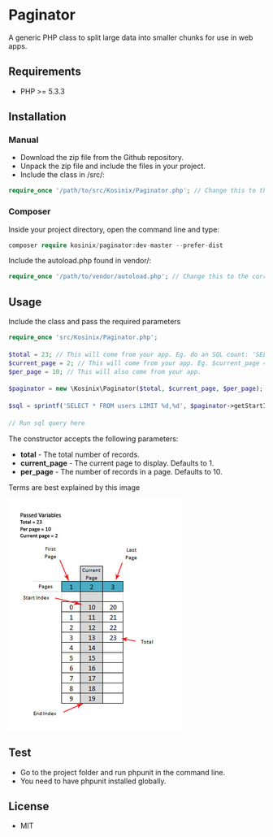 Paginator
=========

A generic PHP class to split large data into smaller chunks for use in web apps.

## Requirements

- PHP >= 5.3.3

## Installation

### Manual

* Download the zip file from the Github repository.
* Unpack the zip file and include the files in your project.
* Include the class in /src/:

```php
require_once '/path/to/src/Kosinix/Paginator.php'; // Change this to the correct path
```

### Composer

Inside your project directory, open the command line and type:

```php
composer require kosinix/paginator:dev-master --prefer-dist
```

Include the autoload.php found in vendor/:

```php
require_once '/path/to/vendor/autoload.php'; // Change this to the correct path
```

## Usage
Include the class and pass the required parameters

```php
require_once 'src/Kosinix/Paginator.php';

$total = 23; // This will come from your app. Eg. do an SQL count: 'SELECT COUNT(*) AS `total` FROM user'
$current_page = 2; // This will come from your app. Eg. $current_page = $_GET['page'];
$per_page = 10; // This will also come from your app. 

$paginator = new \Kosinix\Paginator($total, $current_page, $per_page);

$sql = sprintf('SELECT * FROM users LIMIT %d,%d', $paginator->getStartIndex(), $paginator->getPerPage());

// Run sql query here
```


The constructor accepts the following parameters:

- **total** - The total number of records.
- **current_page** - The current page to display. Defaults to 1.
- **per_page** - The number of records in a page. Defaults to 10. 

Terms are best explained by this image

![alt tag](docs/info.jpg)


## Test

- Go to the project folder and run phpunit in the command line.
- You need to have phpunit installed globally.

## License

- MIT

